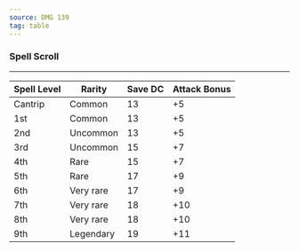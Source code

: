 ```yaml
---
source: DMG 139
tag: table
---
```


### Spell Scroll
---
|Spell Level|Rarity|Save DC|Attack Bonus|
|-----|-----|-----|-----|
|Cantrip|Common|13|+5 |
|1st|Common|13|+5 |
|2nd|Uncommon|13|+5 |
|3rd|Uncommon|15|+7|
|4th|Rare|15|+7|
|5th|Rare|17|+9|
|6th|Very rare|17|+9|
|7th|Very rare|18|+10|
|8th|Very rare|18|+10|
|9th|Legendary|19|+11|
